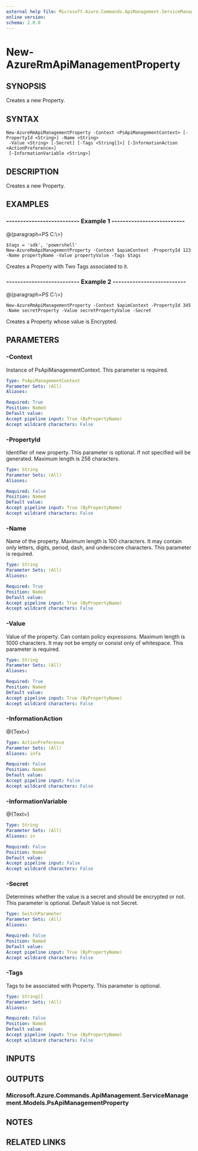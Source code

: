 ```yaml
---
external help file: Microsoft.Azure.Commands.ApiManagement.ServiceManagement.dll-Help.xml
online version: 
schema: 2.0.0
---
```


# New-AzureRmApiManagementProperty
## SYNOPSIS
Creates a new Property.

## SYNTAX

```
New-AzureRmApiManagementProperty -Context <PsApiManagementContext> [-PropertyId <String>] -Name <String>
 -Value <String> [-Secret] [-Tags <String[]>] [-InformationAction <ActionPreference>]
 [-InformationVariable <String>]
```

## DESCRIPTION
Creates a new Property.

## EXAMPLES

### --------------------------  Example 1  --------------------------
@{paragraph=PS C:\\\>}

```
$tags = 'sdk', 'powershell'
New-AzureRmApiManagementProperty -Context $apimContext -PropertyId 123 -Name propertyName -Value propertyValue -Tags $tags
```

Creates a Property with Two Tags associated to it.

### --------------------------  Example 2  --------------------------
@{paragraph=PS C:\\\>}

```
New-AzureRmApiManagementProperty -Context $apimContext -PropertyId 345 -Name secretProperty -Value secretPropertyValue -Secret
```

Creates a Property whose value is Encrypted.

## PARAMETERS

### -Context
Instance of PsApiManagementContext.
This parameter is required.

```yaml
Type: PsApiManagementContext
Parameter Sets: (All)
Aliases: 

Required: True
Position: Named
Default value: 
Accept pipeline input: True (ByPropertyName)
Accept wildcard characters: False
```

### -PropertyId
Identifier of new property.
This parameter is optional.
If not specified will be generated.
Maximum length is 256 characters.

```yaml
Type: String
Parameter Sets: (All)
Aliases: 

Required: False
Position: Named
Default value: 
Accept pipeline input: True (ByPropertyName)
Accept wildcard characters: False
```

### -Name
Name of the property.
Maximum length is 100 characters.
It may contain only letters, digits, period, dash, and underscore characters.
This parameter is required.

```yaml
Type: String
Parameter Sets: (All)
Aliases: 

Required: True
Position: Named
Default value: 
Accept pipeline input: True (ByPropertyName)
Accept wildcard characters: False
```

### -Value
Value of the property.
Can contain policy expressions.
Maximum length is 1000 characters.
It may not be empty or consist only of whitespace.
This parameter is required.

```yaml
Type: String
Parameter Sets: (All)
Aliases: 

Required: True
Position: Named
Default value: 
Accept pipeline input: True (ByPropertyName)
Accept wildcard characters: False
```

### -InformationAction
@{Text=}

```yaml
Type: ActionPreference
Parameter Sets: (All)
Aliases: infa

Required: False
Position: Named
Default value: 
Accept pipeline input: False
Accept wildcard characters: False
```

### -InformationVariable
@{Text=}

```yaml
Type: String
Parameter Sets: (All)
Aliases: iv

Required: False
Position: Named
Default value: 
Accept pipeline input: False
Accept wildcard characters: False
```

### -Secret
Determines whether the value is a secret and should be encrypted or not.
This parameter is optional.
Default Value is not Secret.

```yaml
Type: SwitchParameter
Parameter Sets: (All)
Aliases: 

Required: False
Position: Named
Default value: 
Accept pipeline input: True (ByPropertyName)
Accept wildcard characters: False
```

### -Tags
Tags to be associated with Property.
This parameter is optional.

```yaml
Type: String[]
Parameter Sets: (All)
Aliases: 

Required: False
Position: Named
Default value: 
Accept pipeline input: True (ByPropertyName)
Accept wildcard characters: False
```

## INPUTS

## OUTPUTS

### Microsoft.Azure.Commands.ApiManagement.ServiceManagement.Models.PsApiManagementProperty

## NOTES

## RELATED LINKS

